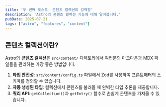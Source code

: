 ```yaml
---
title: '두 번째 포스트: 콘텐츠 컬렉션의 강력함'
description: 'Astro의 콘텐츠 컬렉션 기능에 대해 알아봅니다.'
pubDate: 2025-07-21
tags: ["astro", "features", "content"]
---
```


## 콘텐츠 컬렉션이란?

Astro의 **콘텐츠 컬렉션**은 `src/content/` 디렉토리에서 여러분의 마크다운과 MDX 파일들을 관리하는 가장 좋은 방법입니다.

1.  **타입 안전성**: `src/content/config.ts` 파일에서 Zod를 사용하여 프론트매터의 스키마를 정의할 수 있습니다.
2.  **자동 생성된 타입**: 컬렉션에서 콘텐츠를 불러올 때 완벽한 타입 추론을 제공합니다.
3.  **쿼리 API**: `getCollection()`과 `getEntry()` 함수로 손쉽게 콘텐츠를 가져올 수 있습니다.
